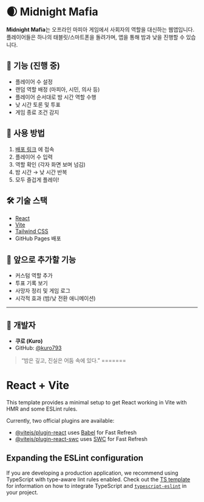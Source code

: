 # 🌒 Midnight Mafia

**Midnight Mafia**는 오프라인 마피아 게임에서 사회자의 역할을 대신하는 웹앱입니다.  
플레이어들은 하나의 태블릿/스마트폰을 돌려가며, 앱을 통해 밤과 낮을 진행할 수 있습니다.

## 🎯 기능 (진행 중)

- 플레이어 수 설정
- 랜덤 역할 배정 (마피아, 시민, 의사 등)
- 플레이어 순서대로 밤 시간 역할 수행
- 낮 시간 토론 및 투표
- 게임 종료 조건 감지

## 📱 사용 방법

1. [배포 링크](https://kuro793.github.io/Midnight-Mafia) 에 접속
2. 플레이어 수 입력
3. 역할 확인 (각자 화면 보며 넘김)
4. 밤 시간 → 낮 시간 반복
5. 모두 즐겁게 플레이!

## 🛠️ 기술 스택

- [React](https://reactjs.org/)
- [Vite](https://vitejs.dev/)
- [Tailwind CSS](https://tailwindcss.com/)
- GitHub Pages 배포

## 🌱 앞으로 추가할 기능

- 커스텀 역할 추가
- 투표 기록 보기
- 사망자 정리 및 게임 로그
- 시각적 효과 (밤/낮 전환 애니메이션)

---

## 👤 개발자

- **쿠로 (Kuro)**
- GitHub: [@kuro793](https://github.com/kuro793)

> “밤은 깊고, 진실은 어둠 속에 있다.”
=======
# React + Vite

This template provides a minimal setup to get React working in Vite with HMR and some ESLint rules.

Currently, two official plugins are available:

- [@vitejs/plugin-react](https://github.com/vitejs/vite-plugin-react/blob/main/packages/plugin-react) uses [Babel](https://babeljs.io/) for Fast Refresh
- [@vitejs/plugin-react-swc](https://github.com/vitejs/vite-plugin-react/blob/main/packages/plugin-react-swc) uses [SWC](https://swc.rs/) for Fast Refresh

## Expanding the ESLint configuration

If you are developing a production application, we recommend using TypeScript with type-aware lint rules enabled. Check out the [TS template](https://github.com/vitejs/vite/tree/main/packages/create-vite/template-react-ts) for information on how to integrate TypeScript and [`typescript-eslint`](https://typescript-eslint.io) in your project.
